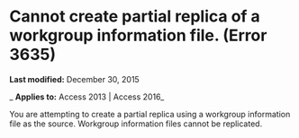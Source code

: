 
# Cannot create partial replica of a workgroup information file. (Error 3635)

 **Last modified:** December 30, 2015

 _ **Applies to:** Access 2013 | Access 2016_

You are attempting to create a partial replica using a workgroup information file as the source. Workgroup information files cannot be replicated.

